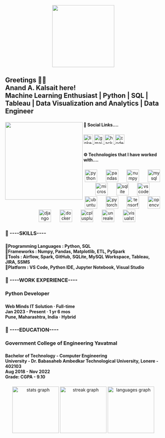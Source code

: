 
<div align="center">
  <img height="200" src="https://media.licdn.com/dms/image/D4D16AQFTrvakknq70Q/profile-displaybackgroundimage-shrink_350_1400/0/1719347394957?e=1724889600&v=beta&t=ERCX0KuPtpQMSR7B9_nLw0W1QJO9z4yfSP6KGIDoxUk"  />
</div>

###

<h2 align="left">Greetings 👋🏻<br>Anand A. Kalsait here!<br>Machine Learning Enthusiast | Python | SQL | Tableau | Data Visualization and Analytics | Data Engineer</h2>

###

<img align="left" height="250" src="https://media.licdn.com/dms/image/D4D03AQHp5aqnAD5VFA/profile-displayphoto-shrink_200_200/0/1719037780580?e=1724889600&v=beta&t=6p-6mOoJ4QvGDSVnxKcvWK-KUwutT64ordImPOZFCxQ"  />

###

<h4 align="left">🔗    Social Links....</h4>

###

<div align="left">
  <a href="https://www.linkedin.com/in/anand-kalsait" target="_blank">
    <img src="https://img.shields.io/static/v1?message=LinkedIn&logo=linkedin&label=&color=0077B5&logoColor=white&labelColor=&style=for-the-badge" height="30" alt="linkedin logo"  />
  </a>
  <a href="https://mail.google.com/mail/u/1/?to=aakalsait@gmail.com&su=SUBJECT&body=BODY&fs=1&tf=cm" target="_blank">
    <img src="https://img.shields.io/static/v1?message=Gmail&logo=gmail&label=&color=D14836&logoColor=white&labelColor=&style=for-the-badge" height="30" alt="gmail logo"  />
  </a>
  <a href="https://www.hackerrank.com/profile/anandkalsait" target="_blank">
    <img src="https://img.shields.io/static/v1?message=HackerRank&logo=hackerrank&label=&color=2EC866&logoColor=white&labelColor=&style=for-the-badge" height="30" alt="hackerrank logo"  />
  </a>
  <a href="https://drive.google.com/file/d/1OR9WPtv-hpM0iBzp0LQQ0Sqso-xT_a1X/view?usp=sharing" target="_blank">
    <img src="https://img.shields.io/static/v1?message=RESUME&logo=codesandbox&label=&color=048EFF&logoColor=DBDBDB&labelColor=&style=for-the-badge" height="30" alt="codesandbox logo"  />
  </a>
</div>

###

<h4 align="left">⚙️    Technologies that I have worked with....</h4>

###

<div align="center">
  <img src="https://cdn.jsdelivr.net/gh/devicons/devicon/icons/python/python-original.svg" height="40" alt="python logo"  />
  <img width="20" />
  <img src="https://cdn.jsdelivr.net/gh/devicons/devicon/icons/pandas/pandas-original.svg" height="40" alt="pandas logo"  />
  <img width="20" />
  <img src="https://cdn.jsdelivr.net/gh/devicons/devicon/icons/numpy/numpy-original.svg" height="40" alt="numpy logo"  />
  <img width="20" />
  <img src="https://skillicons.dev/icons?i=mysql" height="40" alt="mysql logo"  />
  <img width="20" />
  <img src="https://cdn.jsdelivr.net/gh/devicons/devicon/icons/microsoftsqlserver/microsoftsqlserver-plain.svg" height="40" alt="microsoftsqlserver logo"  />
  <img width="20" />
  <img src="https://cdn.jsdelivr.net/gh/devicons/devicon/icons/sqlite/sqlite-original.svg" height="40" alt="sqlite logo"  />
  <img width="20" />
  <img src="https://cdn.simpleicons.org/visualstudiocode/007ACC" height="40" alt="vscode logo"  />
  <img width="20" />
  <img src="https://cdn.simpleicons.org/ubuntu/E95420" height="40" alt="ubuntu logo"  />
  <img width="20" />
  <img src="https://cdn.jsdelivr.net/gh/devicons/devicon/icons/pytorch/pytorch-original.svg" height="40" alt="pytorch logo"  />
  <img width="20" />
  <img src="https://cdn.jsdelivr.net/gh/devicons/devicon/icons/tensorflow/tensorflow-original.svg" height="40" alt="tensorflow logo"  />
  <img width="20" />
  <img src="https://cdn.jsdelivr.net/gh/devicons/devicon/icons/opencv/opencv-original.svg" height="40" alt="opencv logo"  />
  <img width="20" />
  <img src="https://cdn.jsdelivr.net/gh/devicons/devicon/icons/django/django-plain.svg" height="40" alt="django logo"  />
  <img width="20" />
  <img src="https://cdn.jsdelivr.net/gh/devicons/devicon/icons/docker/docker-original.svg" height="40" alt="docker logo"  />
  <img width="20" />
  <img src="https://cdn.jsdelivr.net/gh/devicons/devicon/icons/cplusplus/cplusplus-original.svg" height="40" alt="cplusplus logo"  />
  <img width="20" />
  <img src="https://skillicons.dev/icons?i=unreal" height="40" alt="unrealengine logo"  />
  <img width="20" />
  <img src="https://cdn.simpleicons.org/visualstudio/5C2D91" height="40" alt="visualstudio logo"  />
</div>

###

<h3 align="left">🏢    ----SKILLS----</h3>

###

<h4 align="left">🌟Programming Languages : 	Python, SQL<br>🌟Frameworks :  		Numpy, Pandas, Matplotlib, ETL, PySpark<br>🌟Tools : 			Airflow, Spark, GitHub, SQLite, MySQL Workspace, Tableau, JIRA, SSMS<br>🌟Platform :			VS Code, Python IDE, Jupyter Notebook, Visual Studio</h4>

###

<h3 align="left">🏢    ----WORK EXPERIENCE----</h3>

###

<h3 align="left">Python Developer</h3>

###

<h4 align="left">Web Minds IT Solution · Full-time    <br> Jan 2023 - Present · 1 yr 6 mos<br>Pune, Maharashtra, India · Hybrid</h4>

###

<h3 align="left">🏢    ----EDUCATION----</h3>

###

<h3 align="left">Government College of Engineering Yavatmal</h3>

###

<h4 align="left">Bachelor of Technology - Computer Engineering<br>University - Dr. Babasaheb Ambedkar Technological University, Lonere - 402103<br>Aug 2018 - Nov 2022<br>Grade: CGPA - 9.10</h4>

###

<div align="center">
  <img src="https://github-readme-stats.vercel.app/api?username=anand-kalsait&hide_title=false&hide_rank=true&show_icons=true&include_all_commits=true&count_private=true&disable_animations=false&theme=dark&locale=en&hide_border=true" height="150" alt="stats graph"  />
  <img src="https://streak-stats.demolab.com?user=anand-kalsait&locale=en&mode=daily&theme=dark&hide_border=true&border_radius=5" height="150" alt="streak graph"  />
  <img src="https://github-readme-stats.vercel.app/api/top-langs?username=anand-kalsait&locale=en&hide_title=false&layout=compact&card_width=320&langs_count=5&theme=dark&hide_border=true" height="150" alt="languages graph"  />
</div>

###
